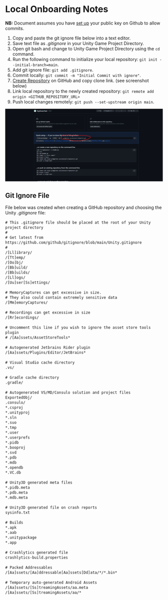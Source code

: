 # Local Onboarding Notes 

**NB:** Document assumes you have [set up](https://docs.github.com/en/authentication/connecting-to-github-with-ssh/adding-a-new-ssh-key-to-your-github-account) your public key on Github to allow commits. 


1. Copy and paste the git ignore file below into a text editor.
2. Save text file as _.gitignore_ in your Unity Game Project Directory. 
3. Open git bash and change to Unity Game Project Directory using the `cd` command.
4. Run the following command to initialize your local repository: `git init --initial-branch=main`.
5. Add git ignore file: `git add .gitignore`.
6. Commit locally: `git commit -m "Initial Commit with ignore"`.
7. [Create Repository](https://docs.github.com/en/repositories/creating-and-managing-repositories/creating-a-new-repository) on GitHub and copy clone link. (see screenshot below)
8. Link local repository to the newly created repository: `git remote add origin <GITHUB_REPOSITORY_URL>`
9. Push local changes remotely: `git push --set-upstream origin main`.



![githubcloneinfo](./images/githubcloneinfo.png)

## Git Ignore File

File below was created when creating a GitHub repository and choosing the Unity _.gitignore_ file: 

```{shell}
# This .gitignore file should be placed at the root of your Unity project directory
#
# Get latest from https://github.com/github/gitignore/blob/main/Unity.gitignore
#
/[Ll]ibrary/
/[Tt]emp/
/[Oo]bj/
/[Bb]uild/
/[Bb]uilds/
/[Ll]ogs/
/[Uu]ser[Ss]ettings/

# MemoryCaptures can get excessive in size.
# They also could contain extremely sensitive data
/[Mm]emoryCaptures/

# Recordings can get excessive in size
/[Rr]ecordings/

# Uncomment this line if you wish to ignore the asset store tools plugin
# /[Aa]ssets/AssetStoreTools*

# Autogenerated Jetbrains Rider plugin
/[Aa]ssets/Plugins/Editor/JetBrains*

# Visual Studio cache directory
.vs/

# Gradle cache directory
.gradle/

# Autogenerated VS/MD/Consulo solution and project files
ExportedObj/
.consulo/
*.csproj
*.unityproj
*.sln
*.suo
*.tmp
*.user
*.userprefs
*.pidb
*.booproj
*.svd
*.pdb
*.mdb
*.opendb
*.VC.db

# Unity3D generated meta files
*.pidb.meta
*.pdb.meta
*.mdb.meta

# Unity3D generated file on crash reports
sysinfo.txt

# Builds
*.apk
*.aab
*.unitypackage
*.app

# Crashlytics generated file
crashlytics-build.properties

# Packed Addressables
/[Aa]ssets/[Aa]ddressable[Aa]ssets[Dd]ata/*/*.bin*

# Temporary auto-generated Android Assets
/[Aa]ssets/[Ss]treamingAssets/aa.meta
/[Aa]ssets/[Ss]treamingAssets/aa/*

```
 
